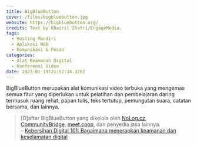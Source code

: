 ```yaml
---
title: BigBlueButton
cover: /files/bigbluebutton.jpg
website: https://bigbluebutton.org/
credits: Text by Khairil Zhafri/EngageMedia.
tags:
  - Hosting Mandiri
  - Aplikasi Web
  - Komunikasi & Pesan
categories:
  - Alat Keamanan Digital
  - Konferensi Video
date: 2023-01-19T21:52:14.370Z
---
```

BigBlueButton merupakan alat komunikasi video terbuka yang mengemas semua fitur yang diperlukan untuk pelatihan dan pembelajaran daring termasuk ruang rehat, papan tulis, teks tertutup, pemungutan suara, catatan bersama, dan lainnya.

> \[D]aftar BigBlueButton yang dikelola oleh [NoLog.cz](https://call.nolog.cz/), [CommunityBridge](https://communitybridge.com/), [meet.coop](https://www.meet.coop/), dan penyedia jasa lainnya.\
> – [Kebersihan Digital 101: Bagaimana menerapkan keamanan dan keselamatan digital
](https://engagemedia.org/2022/kesehatan-digital-101-tetap-sehat-melawan-virus-online/?lang=id)